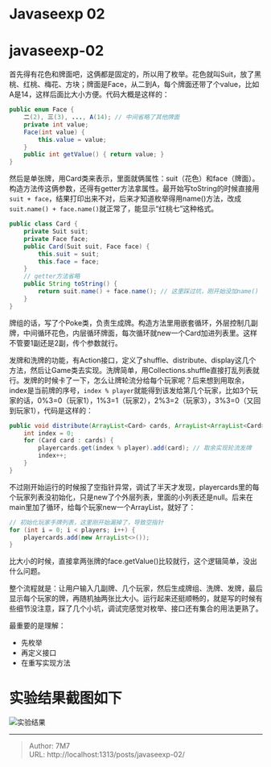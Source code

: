 # Javaseexp 02

# javaseexp-02
首先得有花色和牌面吧，这俩都是固定的，所以用了枚举。花色就叫Suit，放了黑桃、红桃、梅花、方块；牌面是Face，从二到A，每个牌面还带了个value，比如A是14，这样后面比大小方便。代码大概是这样的：

```java
public enum Face {
    二(2), 三(3), ..., A(14); // 中间省略了其他牌面
    private int value;
    Face(int value) {
        this.value = value;
    }
    public int getValue() { return value; }
}
```

然后是单张牌，用Card类来表示，里面就俩属性：suit（花色）和face（牌面）。构造方法传这俩参数，还得有getter方法拿属性。最开始写toString的时候直接用`suit + face`，结果打印出来不对，后来才知道枚举得用name()方法，改成`suit.name() + face.name()`就正常了，能显示“红桃七”这种格式。

```java
public class Card {
    private Suit suit;
    private Face face;
    public Card(Suit suit, Face face) {
        this.suit = suit;
        this.face = face;
    }
    // getter方法省略
    public String toString() {
        return suit.name() + face.name(); // 这里踩过坑，刚开始没加name()
    }
}
```

牌组的话，写了个Poke类，负责生成牌。构造方法里用嵌套循环，外层控制几副牌，中间循环花色，内层循环牌面，每次循环就new一个Card加进列表里。这样不管要1副还是2副，传个参数就行。

发牌和洗牌的功能，有Action接口，定义了shuffle、distribute、display这几个方法，然后让Game类去实现。洗牌简单，用Collections.shuffle直接打乱列表就行。发牌的时候卡了一下，怎么让牌轮流分给每个玩家呢？后来想到用取余，index是当前牌的序号，`index % player`就能得到该发给第几个玩家，比如3个玩家的话，0%3=0（玩家1），1%3=1（玩家2），2%3=2（玩家3），3%3=0（又回到玩家1），代码是这样的：

```java
public void distribute(ArrayList<Card> cards, ArrayList<ArrayList<Card>> playercards, int player) {
    int index = 0;
    for (Card card : cards) {
        playercards.get(index % player).add(card); // 取余实现轮流发牌
        index++;
    }
}
```

不过刚开始运行的时候报了空指针异常，调试了半天才发现，playercards里的每个玩家列表没初始化，只是new了个外层列表，里面的小列表还是null。后来在main里加了循环，给每个玩家new一个ArrayList，就好了：

```java
// 初始化玩家手牌列表，这里刚开始漏掉了，导致空指针
for (int i = 0; i < players; i++) {
    playercards.add(new ArrayList<>());
}
```

比大小的时候，直接拿两张牌的face.getValue()比较就行，这个逻辑简单，没出什么问题。

整个流程就是：让用户输入几副牌、几个玩家，然后生成牌组、洗牌、发牌，最后显示每个玩家的牌，再随机抽两张比大小。运行起来还挺顺畅的，就是写的时候有些细节没注意，踩了几个小坑，调试完感觉对枚举、接口还有集合的用法更熟了。

最重要的是理解：
- 先枚举
- 再定义接口
- 在重写实现方法

# 实验结果截图如下
![实验结果](https://youke1.picui.cn/s1/2025/10/28/6900a82995fe1.png)

---

> Author: 7M7  
> URL: http://localhost:1313/posts/javaseexp-02/  

